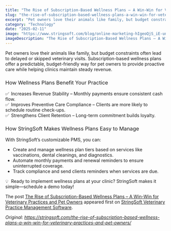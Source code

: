 ```yaml
---
title: "The Rise of Subscription-Based Wellness Plans – A Win-Win for Veterinary Practices and Pet Owners"
slug: "the-rise-of-subscription-based-wellness-plans-a-win-win-for-veterinary-practices-and-pet-owners"
excerpt: "Pet owners love their animals like family, but budget constraints often lead to delayed or skipped veterinary visits. Subscription-based wellness plans offer a predictable, budget-friendly way for …"
category: "Technology"
date: "2025-02-11"
image: "https://www.stringsoft.com/blog/online-marketing-hIgeoQjS_iE-unsplash-300x169.jpg"
imageDescription: "The Rise of Subscription-Based Wellness Plans – A Win-Win for Veterinary Practices and Pet Owners"
---
```


<p><span style="font-weight: 400;">Pet owners love their animals like family, but budget constraints often lead to delayed or skipped veterinary visits. Subscription-based wellness plans offer a predictable, budget-friendly way for pet owners to provide proactive care while helping clinics maintain steady revenue.</span></p>
<h3><span style="font-weight: 400;">How Wellness Plans Benefit Your Practice</span></h3>
<p><span style="font-weight: 400;"><img alt="✅" class="wp-smiley" src="https://s.w.org/images/core/emoji/16.0.1/72x72/2705.png" style="height: 1em;" /> Increases Revenue Stability – Monthly payments ensure consistent cash flow.</span><span style="font-weight: 400;"><br />
</span><span style="font-weight: 400;"><img alt="✅" class="wp-smiley" src="https://s.w.org/images/core/emoji/16.0.1/72x72/2705.png" style="height: 1em;" /> Improves Preventive Care Compliance – Clients are more likely to schedule routine check-ups.</span><span style="font-weight: 400;"><br />
</span><span style="font-weight: 400;"><img alt="✅" class="wp-smiley" src="https://s.w.org/images/core/emoji/16.0.1/72x72/2705.png" style="height: 1em;" /> Strengthens Client Retention – Long-term commitment builds loyalty.</span></p>
<h3><span style="font-weight: 400;">How StringSoft Makes Wellness Plans Easy to Manage</span></h3>
<p><span style="font-weight: 400;">With StringSoft&#8217;s customizable PMS, you can:</span></p>
<ul>
<li style="font-weight: 400;"><span style="font-weight: 400;">Create and manage wellness plan tiers based on services like vaccinations, dental cleanings, and diagnostics.</span></li>
<li style="font-weight: 400;"><span style="font-weight: 400;">Automate monthly payments and renewal reminders to ensure uninterrupted coverage.</span></li>
<li style="font-weight: 400;"><span style="font-weight: 400;">Track compliance and send clients reminders when services are due.</span></li>
</ul>
<p><span style="font-weight: 400;"><img alt="💡" class="wp-smiley" src="https://s.w.org/images/core/emoji/16.0.1/72x72/1f4a1.png" style="height: 1em;" /> Ready to implement wellness plans at your clinic? StringSoft makes it simple—schedule a demo today!</span></p>
<p>The post <a href="https://stringsoft.com/the-rise-of-subscription-based-wellness-plans-a-win-win-for-veterinary-practices-and-pet-owners/">The Rise of Subscription-Based Wellness Plans – A Win-Win for Veterinary Practices and Pet Owners</a> appeared first on <a href="https://stringsoft.com">StringSoft Veterinary Practice Management Software</a>.</p>

*Original: https://stringsoft.com/the-rise-of-subscription-based-wellness-plans-a-win-win-for-veterinary-practices-and-pet-owners/*
